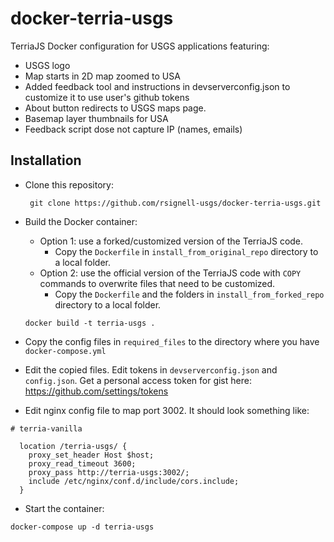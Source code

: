 # docker-terria-usgs
TerriaJS Docker configuration for USGS applications featuring:
- USGS logo
- Map starts in 2D map zoomed to USA
- Added feedback tool and instructions in devserverconfig.json to customize it to use user's github tokens 
- About button redirects to USGS maps page.
- Basemap layer thumbnails for USA
- Feedback script dose not capture IP (names, emails)

## Installation

* Clone this repository: 
  ```
   git clone https://github.com/rsignell-usgs/docker-terria-usgs.git
  ```
* Build the Docker container:
  * Option 1: use a forked/customized version of the TerriaJS code.
    * Copy the `Dockerfile` in `install_from_original_repo` directory to a local folder.
  * Option 2: use the official version of the TerriaJS code with `COPY` commands to overwrite files that need to be customized. 
    * Copy the `Dockerfile` and the folders in `install_from_forked_repo` directory to a local folder. 
    
  ```
  docker build -t terria-usgs .
  ```

* Copy the config files in `required_files` to the directory where you have `docker-compose.yml`
* Edit the copied files. Edit tokens in `devserverconfig.json` and `config.json`. Get a personal access token for gist here: https://github.com/settings/tokens

* Edit nginx config file to map port 3002.  It should look something like:

```
# terria-vanilla

  location /terria-usgs/ {
    proxy_set_header Host $host;
    proxy_read_timeout 3600;
    proxy_pass http://terria-usgs:3002/;
    include /etc/nginx/conf.d/include/cors.include;
  }
```

* Start the container: 
```
docker-compose up -d terria-usgs
``` 

